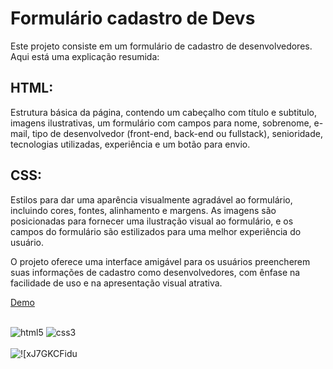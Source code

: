 
# Formulário cadastro de Devs

Este projeto consiste em um formulário de cadastro de desenvolvedores. Aqui está uma explicação resumida:

## HTML: 
Estrutura básica da página, contendo um cabeçalho com título e subtitulo, imagens ilustrativas, um formulário com campos para nome, sobrenome, e-mail, tipo de desenvolvedor (front-end, back-end ou fullstack), senioridade, tecnologias utilizadas, experiência e um botão para envio.

## CSS: 
Estilos para dar uma aparência visualmente agradável ao formulário, incluindo cores, fontes, alinhamento e margens. As imagens são posicionadas para fornecer uma ilustração visual ao formulário, e os campos do formulário são estilizados para uma melhor experiência do usuário.

O projeto oferece uma interface amigável para os usuários preencherem suas informações de cadastro como desenvolvedores, com ênfase na facilidade de uso e na apresentação visual atrativa.

[Demo](https://nayarakarinearaujo.github.io/projeto-formulario/)

<div style="display: inline_block"><br/>
<img alt="html5" src="https://img.shields.io/badge/HTML5-E34F26?style=for-the-badge&logo=html5&logoColor=white"/>
<img alt="css3" src="https://img.shields.io/badge/CSS3-1572B6?style=for-the-badge&logo=css3&logoColor=white"/>
</div><br/>
<img alt="![xJ7GKCFidu" src="https://github.com/nayarakarinearaujo/projeto-formulario-devs/assets/149000384/d3b20b58-ecf6-48c3-8888-bb078039dfe3"/>



